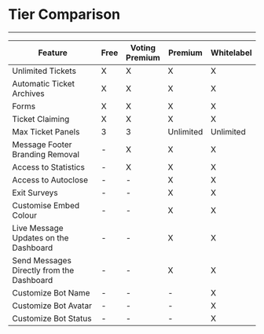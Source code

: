 # Tier Comparison
***

| Feature | Free | Voting<br>Premium |  Premium | Whitelabel |
|--|--|--|--|--|
| Unlimited Tickets | X | X | X | X |
| Automatic Ticket Archives | X | X | X | X |
| Forms | X | X | X | X |
| Ticket Claiming | X | X | X | X |
| Max Ticket Panels | 3 | 3 | Unlimited | Unlimited |
| Message Footer Branding Removal | - | X | X | X |
| Access to Statistics | - | X | X | X |
| Access to Autoclose | - | - | X | X |
| Exit Surveys | - | - | X | X |
| Customise Embed Colour | - | - | X | X |
| Live Message Updates on the Dashboard | - | - | X | X |
| Send Messages Directly from the Dashboard | - | - | X | X |
| Customize Bot Name | - | - | - | X |
| Customize Bot Avatar | - | - | - | X |
| Customize Bot Status | - | - | - | X |
